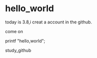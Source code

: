 # hello_world

today is 3.8,i creat a account in the github.

come on

printf "hello,world";

study_github
